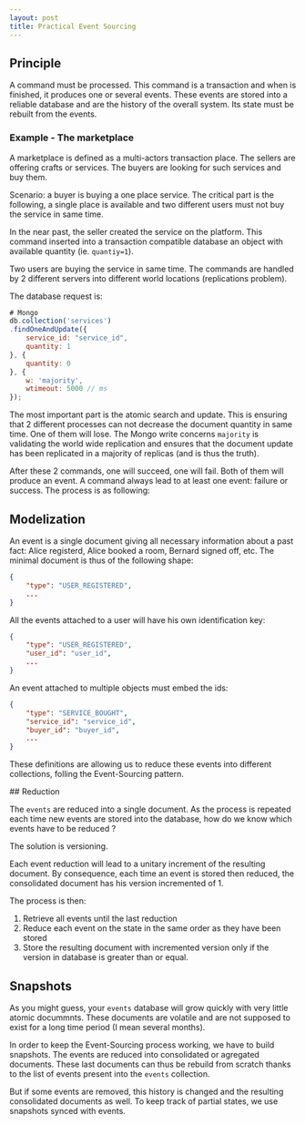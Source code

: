 ```yaml
---
layout: post
title: Practical Event Sourcing
---
```


## Principle

A command must be processed. This command is a transaction and when is finished, it produces one or several events. These events are stored into a reliable database and are the history of the overall system. Its state must be rebuilt from the events.

### Example - The marketplace

A marketplace is defined as a multi-actors transaction place. The sellers are offering crafts or services. The buyers are looking for such services and buy them.

Scenario: a buyer is buying a one place service. The critical part is the following,  a single place is available and two different users must not buy the service in same time.

In the near past, the seller created the service on the platform. This command inserted into a transaction compatible database an object with available quantity (ie. `quantiy=1`).

Two users are buying the  service in same time. The commands are handled by 2 different servers into different world locations (replications problem).

The database  request is:

```javascript
# Mongo
db.collection('services')
.findOneAndUpdate({
	service_id: "service_id",
	quantity: 1
}, {
	quantity: 0
}, {
	w: 'majority',
	wtimeout: 5000 // ms
});
```

The most important part is the atomic search and update. This is ensuring that 2 different processes can not decrease the document quantity in same time. One of them will lose. The Mongo write concerns `majority` is validating the world wide replication and ensures that the document update has been replicated in a majority of replicas (and is thus the truth).

After these 2 commands, one will succeed, one will fail. Both of them will produce an event. A command always lead to at least one event: failure or success. The process is as following:

## Modelization

An event is a single document giving all necessary information about a past fact: Alice registerd, Alice booked a room, Bernard signed off, etc. The minimal document is thus of the following shape:

```json
{
	"type": "USER_REGISTERED",
	...
}
```

All the events attached to a user will have his own identification key:

```json
{
	"type": "USER_REGISTERED",
	"user_id": "user_id",
	...
}
```

An event attached to multiple objects must embed the ids:

```json
{
	"type": "SERVICE_BOUGHT",
	"service_id": "service_id",
	"buyer_id": "buyer_id",
	...
}
```

These definitions are allowing us to reduce these events into different collections, folling the Event-Sourcing pattern.

## Reduction

The `events` are reduced into a single document. As the process is repeated each
time new events are stored into the database, how do we know which events have
to be reduced ?

The solution is versioning.

Each event reduction will lead to a unitary increment of the resulting document.
By consequence, each time an event is stored then reduced, the consolidated
document has his version incremented of 1.

The process is then:

1. Retrieve all events until the last reduction
2. Reduce each event on the state in the same order as they have been stored
3. Store the resulting document with incremented version only if the version in
   database is greater than or equal.

## Snapshots

As you might guess, your `events` database will grow quickly with very little
atomic docummnts. These documents are volatile and are not supposed to exist for
a long time period (I mean several months).

In order to keep the Event-Sourcing process working, we have to build snapshots.
The events are reduced into consolidated or agregated documents. These last
documents can thus be rebuild from scratch thanks to the list of events present
into the `events` collection.

But if some events are removed, this history is changed and the resulting
consolidated documents as well. To keep track of partial states, we use snapshots
synced with events.
